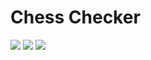 
Chess Checker
==============

<div class="stats">
<img src="https://img.shields.io/bitbucket/issues/fetishized/chesschecker?style=for-the-badge">
  <img src="https://img.shields.io/bitbucket/forks/fetishized/chesschecker?style=for-the-badge">
  <img src="https://img.shields.io/bitbucket/stars/fetishized/chesschecker?style=for-the-badge">
  </div>
